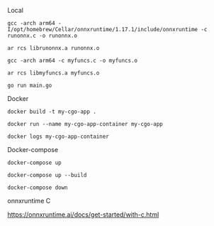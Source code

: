 
Local

```gcc -arch arm64 -I/opt/homebrew/Cellar/onnxruntime/1.17.1/include/onnxruntime -c runonnx.c -o runonnx.o```

```ar rcs librunonnx.a runonnx.o```

```gcc -arch arm64 -c myfuncs.c -o myfuncs.o```

```ar rcs libmyfuncs.a myfuncs.o```


```go run main.go```


Docker

```docker build -t my-cgo-app .```

```docker run --name my-cgo-app-container my-cgo-app```

```docker logs my-cgo-app-container```


Docker-compose

```docker-compose up```

```docker-compose up --build```

```docker-compose down```


onnxruntime C

https://onnxruntime.ai/docs/get-started/with-c.html